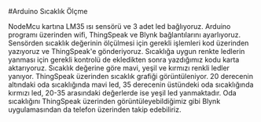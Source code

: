 #Arduino Sıcaklık Ölçme

NodeMcu kartına LM35 ısı sensörü ve 3 adet led bağlıyoruz. Arduino programı üzerinden wifi, ThingSpeak ve Blynk bağlantılarını ayarlıyoruz. Sensörden sıcaklık değerinin ölçülmesi için gerekli işlemleri kod üzerinden yazıyoruz ve ThingSpeak'e gönderiyoruz. Sıcaklığa uygun renkte ledlerin yanması için gerekli kontrolü de ekledikten sonra yazdığımız kodu karta aktarıyoruz. Sıcaklık değerine göre mavi, yeşil ve kırmızı renkli ledler yanıyor. ThingSpeak üzerinden sıcaklık grafiği görüntüleniyor. 20 derecenin altındaki oda sıcaklığında mavi led, 35 derecenin üstündeki oda sıcaklığında kırmızı led, 20-35 arasındaki değerlerde ise yeşil led yanmaktadır. Oda sıcaklığını ThingSpeak üzerinden görüntüleyebildiğimiz gibi Blynk uygulamasından da telefon üzerinden takip edebiliriz.
